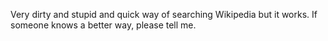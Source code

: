 
Very dirty and stupid and quick way of searching Wikipedia but it works. If someone knows a better way, please tell me.
